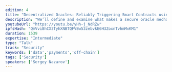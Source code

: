 ```yaml
---
edition: 4
title: "Decentralized Oracles: Reliably Triggering Smart Contracts using Decentralized Computation and TEEs"
description: "We’ll define and examine what makes a secure oracle mechanism reliable enough to be used by smart contracts for external data delivery, off-chain payment execution, and provable off-chain computation. We’ll go over the security risks and failure scenarios to be avoided based on various smart contract’s reliance on an oracle mechanism as their trigger and/or payment mechanism; closely examining the methods that developers should keep in mind for minimizing the most common failure scenarios. We’ll look in depth at how decentralization can help make oracle mechanisms more secure through the use of a decentralized oracle network, while also presenting a defense in-depth approach that applies additional layers of security through the use of Trusted Execution Environments, and cutting edge approaches like TownCrier."
youtubeUrl: "https://youtu.be/yHh-j_NdRZw"
ipfsHash: "QmVvi8hCX3TyhXNBTQFVBw53zebvkE6H3ZoxnTvhmMxKM1"
duration: 1539
expertise: "Intermediate"
type: "Talk"
track: "Security"
keywords: ['data','payments','off-chain']
tags: ['Security']
speakers: ['Sergey Nazarov']
---
```

